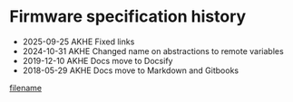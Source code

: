 # Firmware specification history

* 2025-09-25 AKHE Fixed links
* 2024-10-31 AKHE Changed name on abstractions to remote variables
* 2019-12-10 AKHE Docs move to Docsify
* 2018-05-29 AKHE Docs move to Markdown and Gitbooks


[filename](./bottom_copyright.md ':include')